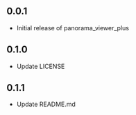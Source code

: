 ## 0.0.1

* Initial release of panorama_viewer_plus

## 0.1.0

* Update LICENSE

## 0.1.1

* Update README.md
